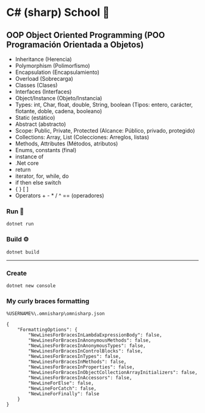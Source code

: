 # C# (sharp) School 🎒

## OOP Object Oriented Programming (POO Programación Orientada a Objetos)
- Inheritance (Herencia)
- Polymorphism (Polimorfismo)
- Encapsulation (Encapsulamiento)
- Overload (Sobrecarga)
- Classes (Clases)
- Interfaces (Interfaces)
- Object/Instance (Objeto/Instancia)
- Types: int, Char, float, double, String, boolean (Tipos: entero, carácter, flotante, doble, cadena, booleano)
- Static (estático)
- Abstract (abstracto)
- Scope: Public, Private, Protected (Alcance: Público, privado, protegido)
- Collections: Array, List (Colecciones: Arreglos, listas)
- Methods, Attributes (Métodos, atributos)
- Enums, constants (final)
- instance of
- .Net core
- return
- iterator, for, while, do
- if then else switch
- { } [ ]
- Operators + - * / ^ == (operadores)

### Run 🚀
```
dotnet run
```

### Build ⚙️
```
dotnet build
```

<hr>

### Create
```
dotnet new console
```

### My curly braces formatting
`%USERNAME%\.omnisharp\omnisharp.json`
```
{
    "FormattingOptions": {
        "NewLinesForBracesInLambdaExpressionBody": false,
        "NewLinesForBracesInAnonymousMethods": false,
        "NewLinesForBracesInAnonymousTypes": false,
        "NewLinesForBracesInControlBlocks": false,
        "NewLinesForBracesInTypes": false,
        "NewLinesForBracesInMethods": false,
        "NewLinesForBracesInProperties": false,
        "NewLinesForBracesInObjectCollectionArrayInitializers": false,
        "NewLinesForBracesInAccessors": false,
        "NewLineForElse": false,
        "NewLineForCatch": false,
        "NewLineForFinally": false
    }
}
```

